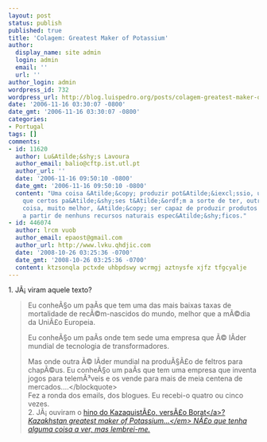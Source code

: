 ```yaml
---
layout: post
status: publish
published: true
title: 'Colagem: Greatest Maker of Potassium'
author:
  display_name: site admin
  login: admin
  email: ''
  url: ''
author_login: admin
wordpress_id: 732
wordpress_url: http://blog.luispedro.org/posts/colagem-greatest-maker-of-potassium
date: '2006-11-16 03:30:07 -0800'
date_gmt: '2006-11-16 03:30:07 -0800'
categories:
- Portugal
tags: []
comments:
- id: 11620
  author: Lu&Atilde;&shy;s Lavoura
  author_email: balio@cftp.ist.utl.pt
  author_url: ''
  date: '2006-11-16 09:50:10 -0800'
  date_gmt: '2006-11-16 09:50:10 -0800'
  content: "Uma coisa &Atilde;&copy; produzir pot&Atilde;&iexcl;ssio, um recurso natural
    que certos pa&Atilde;&shy;ses t&Atilde;&ordf;m a sorte de ter, outros n&Atilde;&pound;o.\r\n\r\nOutra
    coisa, muito melhor, &Atilde;&copy; ser capaz de produzir produtos competitivos
    a partir de nenhuns recursos naturais espec&Atilde;&shy;ficos."
- id: 446074
  author: lrcm vuob
  author_email: epaost@gmail.com
  author_url: http://www.lvku.qhdjic.com
  date: '2008-10-26 03:25:36 -0700'
  date_gmt: '2008-10-26 03:25:36 -0700'
  content: ktzsonqla pctxde uhbpdswy wcrmgj aztnysfe xjfz tfgcyalje
---
```

<p>1. J&Atilde;&iexcl; viram aquele texto?</p>
<blockquote><p>Eu conhe&Atilde;&sect;o um pa&Atilde;&shy;s que tem uma das mais baixas taxas de mortalidade de rec&Atilde;&copy;m-nascidos do mundo, melhor que a m&Atilde;&copy;dia da Uni&Atilde;&pound;o Europeia.</p>
<p>Eu conhe&Atilde;&sect;o um pa&Atilde;&shy;s onde tem sede uma empresa que &Atilde;&copy; l&Atilde;&shy;der mundial de tecnologia de transformadores.</p>
<p>Mas onde outra &Atilde;&copy; l&Atilde;&shy;der mundial na produ&Atilde;&sect;&Atilde;&pound;o de feltros para chap&Atilde;&copy;us. Eu conhe&Atilde;&sect;o um pa&Atilde;&shy;s que tem uma empresa que inventa jogos para telem&Atilde;&sup3;veis e os vende para mais de meia centena de mercados....<&#47;blockquote><br />
Fez a ronda dos emails, dos blogues. Eu recebi-o quatro ou cinco vezes.<br />
2. J&Atilde;&iexcl; ouviram o <a href="http:&#47;&#47;www.youtube.com&#47;watch?v=4eKmZiWcjS0">hino do Kazaquist&Atilde;&pound;o, vers&Atilde;&pound;o Borat<&#47;a>? <em>Kazakhstan greatest maker of Potassium...<&#47;em> N&Atilde;&pound;o que tenha alguma coisa a ver, mas lembrei-me.</p>
